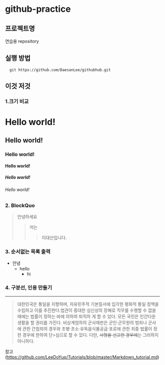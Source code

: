 # github-practice
## 프로젝트명
연습용 repository
## 실행 방법
```
  git https://github.com/DaesanLee/githubhub.git
```
## 이것 저것

### 1.크기 비교
 # Hello world!
 ## Hello world!
 ### Hello world!
 #### Hello world!
 ##### Hello world!
 ###### Hello world!

### 2. BlockQuo
> 안녕하세요
>>저는
>>> 이대산입니다.

### 3. 순서없는 목록 출력
+ 안녕
  + hello
    + hi
    
### 4. 구분선, 인용 만들기
------------
>대한민국은 통일을 지향하며, 자유민주적 기본질서에 입각한 평화적 통일 정책을 수립하고 이를 추진한다.법관이 중대한 심신상의 장해로 직무를 수행할 수 없을 때에는 법률이 정하는 바에 의하여 퇴직하
게 할 수 있다.
모든 국민은 인간다운 생활을 할 권리를 가진다. 비상계엄하의 군사재판은 군인·군무원의 범죄나 군사에 관한 간첩죄의 경우와 초병·초소·유독음식물공급·포로에 관한 죄중 법률이 정한 경우에 한하여 단>심으로 할 수 있다. 다만, ~~사형을 선고한 경우에는~~ 그러하지 아니하다.

참고
(https://github.com/LeeDoYup/Tutorials/blob/master/Markdown_tutorial.md)
